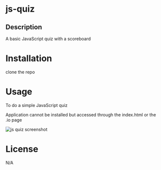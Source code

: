 # js-quiz

## Description

A basic JavaScript quiz with a scoreboard

# Installation

clone the repo

# Usage

To do a simple JavaScript quiz

Application cannot be installed but accessed through the index.html or the .io page 

![js quiz screenshot](https://github.com/seantaylor1006/js-quiz/assets/133485957/51adb537-caa4-44bf-a9c5-78cdb155435a)

# License

N/A
